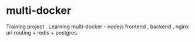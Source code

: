 # multi-docker
Training project . Learning multi-docker - nodejs frontend , backend , nginx url routing + redis + postgres.
